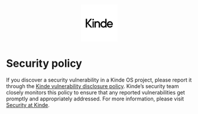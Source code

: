 <p align="center">
  <a href="https://kinde.com" target="_blank" rel="noopener noreferrer">
    <picture>
      <source media="(prefers-color-scheme: dark)" srcset="https://raw.githubusercontent.com/kinde-oss/.github/main/kinde_logo_dark.jpg">
      <img src="https://raw.githubusercontent.com/kinde-oss/.github/main/kinde_logo_light.jpg" height="100">
    </picture>
  </a>
</p>

# Security policy

If you discover a security vulnerability in a Kinde OS project, please report it through the [Kinde vulnerability disclosure policy](https://kinde.com/docs/important-information/vulnerability-disclosure-policy/). Kinde’s security team closely monitors this policy to ensure that any reported vulnerabilities get promptly and appropriately addressed. For more information, please visit [Security at Kinde](https://kinde.com/docs/important-information/security-at-kinde/).
